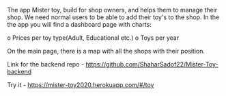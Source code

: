 The app Mister toy, build for shop owners, and helps them to manage their shop.
We need normal users to be able to add their toy's to the shop.
In the the app you will find a dashboard page with charts:

o Prices per toy type(Adult, Educational etc.)
o Toys per year

On the main page, there is a map with all the shops with their position.

Link for the backend repo - https://github.com/ShaharSadof22/Mister-Toy-backend

Try it - https://mister-toy2020.herokuapp.com/#/toy

